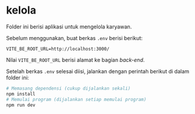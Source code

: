 # kelola

Folder ini berisi aplikasi untuk mengelola karyawan.

Sebelum menggunakan, buat berkas `.env` berisi berikut:

```properties
VITE_BE_ROOT_URL=http://localhost:3000/
```

Nilai `VITE_BE_ROOT_URL` berisi alamat ke bagian _back-end_.

Setelah berkas `.env` selesai diisi, jalankan dengan perintah berikut di dalam folder ini:

```bash
# Memasang dependensi (cukup dijalankan sekali)
npm install
# Memulai program (dijalankan setiap memulai program)
npm run dev
```

